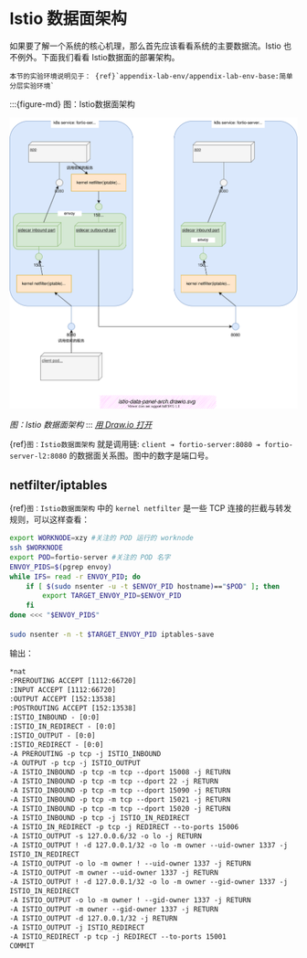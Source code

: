 # Istio 数据面架构

如果要了解一个系统的核心机理，那么首先应该看看系统的主要数据流。Istio 也不例外。下面我们看看 Istio数据面的部署架构。

```{note}
本节的实验环境说明见于： {ref}`appendix-lab-env/appendix-lab-env-base:简单分层实验环境`
```

:::{figure-md} 图：Istio数据面架构

<img src="istio-data-panel-arch.assets/istio-data-panel-arch.drawio.svg" alt="Inbound与Outbound概念">

*图：Istio 数据面架构*
:::
*[用 Draw.io 打开](https://app.diagrams.net/#Uhttps%3A%2F%2Fdevops-insider.mygraphql.com%2Fzh_CN%2Flatest%2F_images%2Fistio-data-panel-arch.drawio.svg)*

{ref}`图：Istio数据面架构` 就是调用链: `client ➔ fortio-server:8080 ➔ fortio-server-l2:8080` 的数据面关系图。图中的数字是端口号。 


## netfilter/iptables

{ref}`图：Istio数据面架构`  中的 `kernel netfilter`  是一些 TCP 连接的拦截与转发规则，可以这样查看：

```bash
export WORKNODE=xzy #关注的 POD 运行的 worknode
ssh $WORKNODE
export POD=fortio-server #关注的 POD 名字
ENVOY_PIDS=$(pgrep envoy)
while IFS= read -r ENVOY_PID; do
    if [ $(sudo nsenter -u -t $ENVOY_PID hostname)=="$POD" ]; then
        export TARGET_ENVOY_PID=$ENVOY_PID
    fi
done <<< "$ENVOY_PIDS"

sudo nsenter -n -t $TARGET_ENVOY_PID iptables-save
```

输出：

```
*nat
:PREROUTING ACCEPT [1112:66720]
:INPUT ACCEPT [1112:66720]
:OUTPUT ACCEPT [152:13538]
:POSTROUTING ACCEPT [152:13538]
:ISTIO_INBOUND - [0:0]
:ISTIO_IN_REDIRECT - [0:0]
:ISTIO_OUTPUT - [0:0]
:ISTIO_REDIRECT - [0:0]
-A PREROUTING -p tcp -j ISTIO_INBOUND
-A OUTPUT -p tcp -j ISTIO_OUTPUT
-A ISTIO_INBOUND -p tcp -m tcp --dport 15008 -j RETURN
-A ISTIO_INBOUND -p tcp -m tcp --dport 22 -j RETURN
-A ISTIO_INBOUND -p tcp -m tcp --dport 15090 -j RETURN
-A ISTIO_INBOUND -p tcp -m tcp --dport 15021 -j RETURN
-A ISTIO_INBOUND -p tcp -m tcp --dport 15020 -j RETURN
-A ISTIO_INBOUND -p tcp -j ISTIO_IN_REDIRECT
-A ISTIO_IN_REDIRECT -p tcp -j REDIRECT --to-ports 15006
-A ISTIO_OUTPUT -s 127.0.0.6/32 -o lo -j RETURN
-A ISTIO_OUTPUT ! -d 127.0.0.1/32 -o lo -m owner --uid-owner 1337 -j ISTIO_IN_REDIRECT
-A ISTIO_OUTPUT -o lo -m owner ! --uid-owner 1337 -j RETURN
-A ISTIO_OUTPUT -m owner --uid-owner 1337 -j RETURN
-A ISTIO_OUTPUT ! -d 127.0.0.1/32 -o lo -m owner --gid-owner 1337 -j ISTIO_IN_REDIRECT
-A ISTIO_OUTPUT -o lo -m owner ! --gid-owner 1337 -j RETURN
-A ISTIO_OUTPUT -m owner --gid-owner 1337 -j RETURN
-A ISTIO_OUTPUT -d 127.0.0.1/32 -j RETURN
-A ISTIO_OUTPUT -j ISTIO_REDIRECT
-A ISTIO_REDIRECT -p tcp -j REDIRECT --to-ports 15001
COMMIT

```
